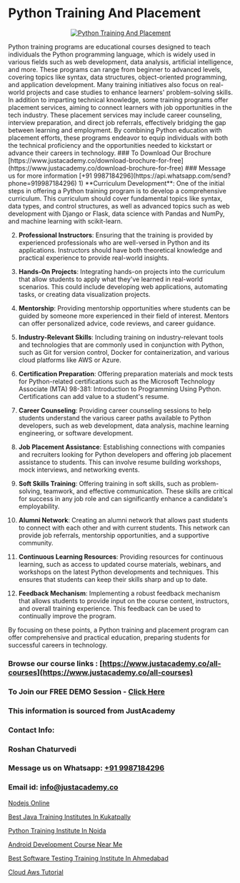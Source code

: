 # Python Training And Placement

<p align="center">
  <a href="https://justacademy.co/course-detail/python-training">
    <img src="https://justacademy.co/storage2/course_image/1709713400_course_image.webp" alt="Python Training And Placement">
  </a>
</p>
Python training programs are educational courses designed to teach individuals the Python programming language, which is widely used in various fields such as web development, data analysis, artificial intelligence, and more. These programs can range from beginner to advanced levels, covering topics like syntax, data structures, object-oriented programming, and application development. Many training initiatives also focus on real-world projects and case studies to enhance learners' problem-solving skills. In addition to imparting technical knowledge, some training programs offer placement services, aiming to connect learners with job opportunities in the tech industry. These placement services may include career counseling, interview preparation, and direct job referrals, effectively bridging the gap between learning and employment. By combining Python education with placement efforts, these programs endeavor to equip individuals with both the technical proficiency and the opportunities needed to kickstart or advance their careers in technology.
### To Download Our Brochure [https://www.justacademy.co/download-brochure-for-free](https://www.justacademy.co/download-brochure-for-free)
### Message us for more information [+91 9987184296](https://api.whatsapp.com/send?phone=919987184296)
1) **Curriculum Development**: One of the initial steps in offering a Python training program is to develop a comprehensive curriculum. This curriculum should cover fundamental topics like syntax, data types, and control structures, as well as advanced topics such as web development with Django or Flask, data science with Pandas and NumPy, and machine learning with scikit-learn.

2) **Professional Instructors**: Ensuring that the training is provided by experienced professionals who are well-versed in Python and its applications. Instructors should have both theoretical knowledge and practical experience to provide real-world insights.

3) **Hands-On Projects**: Integrating hands-on projects into the curriculum that allow students to apply what they've learned in real-world scenarios. This could include developing web applications, automating tasks, or creating data visualization projects.

4) **Mentorship**: Providing mentorship opportunities where students can be guided by someone more experienced in their field of interest. Mentors can offer personalized advice, code reviews, and career guidance.

5) **Industry-Relevant Skills**: Including training on industry-relevant tools and technologies that are commonly used in conjunction with Python, such as Git for version control, Docker for containerization, and various cloud platforms like AWS or Azure.

6) **Certification Preparation**: Offering preparation materials and mock tests for Python-related certifications such as the Microsoft Technology Associate (MTA) 98-381: Introduction to Programming Using Python. Certifications can add value to a student's resume.

7) **Career Counseling**: Providing career counseling sessions to help students understand the various career paths available to Python developers, such as web development, data analysis, machine learning engineering, or software development.

8) **Job Placement Assistance**: Establishing connections with companies and recruiters looking for Python developers and offering job placement assistance to students. This can involve resume building workshops, mock interviews, and networking events.

9) **Soft Skills Training**: Offering training in soft skills, such as problem-solving, teamwork, and effective communication. These skills are critical for success in any job role and can significantly enhance a candidate's employability.

10) **Alumni Network**: Creating an alumni network that allows past students to connect with each other and with current students. This network can provide job referrals, mentorship opportunities, and a supportive community.

11) **Continuous Learning Resources**: Providing resources for continuous learning, such as access to updated course materials, webinars, and workshops on the latest Python developments and techniques. This ensures that students can keep their skills sharp and up to date.

12) **Feedback Mechanism**: Implementing a robust feedback mechanism that allows students to provide input on the course content, instructors, and overall training experience. This feedback can be used to continually improve the program.

By focusing on these points, a Python training and placement program can offer comprehensive and practical education, preparing students for successful careers in technology.

### Browse our course links : [https://www.justacademy.co/all-courses](https://www.justacademy.co/all-courses) 
### To Join our FREE DEMO Session - [Click Here](https://www.justacademy.co/register-for-course-demo)


### This information is sourced from JustAcademy
### Contact Info:
### Roshan Chaturvedi
### Message us on Whatsapp: [+91 9987184296](https://api.whatsapp.com/send?phone=919987184296)
### Email id: [info@justacademy.co](mailto:info@justacademy.co)
                
[Nodejs Online](https://www.linkedin.com/pulse/nodejs-online-software-training-sunnyvale-bu1fc?trackingId=fbZFYMKSyOcGNoZK%2FpSSTA%3D%3D&lipi=urn%3Ali%3Apage%3Ad_flagship3_company_admin%3BM5QnzWJERjun88GkJ%2BYkdw%3D%3D)

[Best Java Training Institutes In Kukatpally](https://www.linkedin.com/pulse/best-java-training-institutes-kukatpally-justacademy-las-vegas-ne5gf?trackingId=%2FNoB4tX6p7s9zzDFCjNpsg%3D%3D&lipi=urn%3Ali%3Apage%3Ad_flagship3_company_admin%3BSRVvZqxTRJ2BK3zMbr9wpQ%3D%3D)

[Python Training Institute In Noida](https://medium.com/@ranemanish460/python-training-institute-in-noida-57f229e0bf6f)

[Android Development Course Near Me](https://medium.com/@namusn/android-development-course-near-me-e9c0134acbcb)

[Best Software Testing Training Institute In Ahmedabad](https://justacademyin.github.io/justacademy/best-software-testing-training-institute-in-ahmedabad)

[Cloud Aws Tutorial](https://justacademyin.github.io/justacademy/cloud-aws-tutorial)

